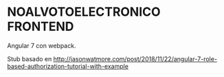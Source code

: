 # NOALVOTOELECTRONICO FRONTEND

Angular 7 con webpack. 

Stub basado en http://jasonwatmore.com/post/2018/11/22/angular-7-role-based-authorization-tutorial-with-example
